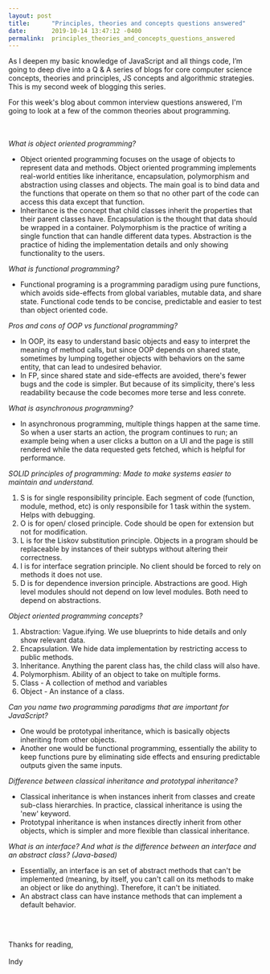 ```yaml
---
layout: post
title:      "Principles, theories and concepts questions answered"
date:       2019-10-14 13:47:12 -0400
permalink:  principles_theories_and_concepts_questions_answered
---
```



As I deepen my basic knowledge of JavaScript and all things code, I’m going to deep dive into a Q & A series of blogs for core computer science concepts, theories and principles, JS concepts and algorithmic strategies. This is my second week of blogging this series. 

For this week's blog about common interview questions answered, I'm going to look at a few of the common theories about programming.


<br></br>
*What is object oriented programming?*
* Object oriented programming focuses on the usage of objects to represent data and methods. Object oriented programming implements real-world entities like inheritance, encapsulation, polymorphism and abstraction using classes and objects. The main goal is to bind data and the functions that operate on them so that no other part of the code can access this data except that function. 
* Inheritance is the concept that child classes inherit the properties that their parent classes have. Encapsulation is the thought that data should be wrapped in a container. Polymorphism is the practice of writing a single function that can handle different data types. Abstraction is the practice of hiding the implementation details and only showing functionality to the users. 

*What is functional programming?*
* Functional programing is a programming paradigm using pure functions, which avoids side-effects from global variables, mutable data, and share state. Functional code tends to be concise, predictable and easier to test than object oriented code.

*Pros and cons of OOP vs functional programming?*
* In OOP, its easy to understand basic objects and easy to interpret the meaning of method calls, but since OOP depends on shared state, sometimes by lumping together objects with behaviors on the same entity, that can lead to undesired behavior. 
* In FP, since shared state and side-effects are avoided, there's fewer bugs and the code is simpler. But because of its simplicity, there's less readability because the code becomes more terse and less conrete. 

*What is asynchronous programming?*
* In asynchronous programming, multiple things happen at the same time. So when a user starts an action, the program continues to run; an example being when a user clicks a button on a UI and the page is still rendered while the data requested gets fetched, which is helpful for performance.

*SOLID principles of programming: Made to make systems easier to maintain and understand.*
1. S is for single responsibility principle. Each segment of code (function, module, method, etc) is only responsibile for 1 task within the system. Helps with debugging. 
2. O is for open/ closed principle. Code should be open for extension but not for modification. 
3. L is for the Liskov substitution principle. Objects in a program should be replaceable by instances of their subtyps without altering their correctness. 
4. I is for interface segration principle. No client should be forced to rely on methods it does not use. 
5. D is for dependence inversion principle. Abstractions are good. High level modules should not depend on low level modules. Both need to depend on abstractions.  

*Object oriented programming concepts?*
1. Abstraction: Vague.ifying. We use blueprints to hide details and only show relevant data. 
2. Encapsulation. We hide data implementation by restricting access to public methods. 
3. Inheritance. Anything the parent class has, the child class will also have. 
4. Polymorphism. Ability of an object to take on multiple forms. 
5. Class - A collection of method and variables
6. Object - An instance of a class. 

*Can you name two programming paradigms that are important for JavaScript?*
* One would be prototypal inheritance, which is basically objects inheriting from other objects. 
* Another one would be functional programming, essentially the ability to keep functions pure by eliminating side effects and ensuring predictable outputs given the same inputs. 

*Difference between classical inheritance and prototypal inheritance?*
* Classical inheritance is when instances inherit from classes and create sub-class hierarchies. In practice, classical inheritance is using the 'new' keyword. 
* Prototypal inheritance is when instances directly inherit from other objects, which is simpler and more flexible than classical inheritance. 


*What is an interface? And what is the difference between an interface and an abstract class? (Java-based)*

*  Essentially, an interface is an set of abstract methods that can't be implemented (meaning, by itself, you can't call on its methods to make an object or like do anything). Therefore, it can't be initiated. 
* An abstract class can have instance methods that can implement a default behavior. 


<br></br>

Thanks for reading,
<br></br>
Indy
